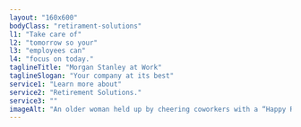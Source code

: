 ```yaml
---
layout: "160x600"
bodyClass: "retirament-solutions"
l1: "Take care of"
l2: "tomorrow so your"
l3: "employees can"
l4: "focus on today."
taglineTitle: "Morgan Stanley at Work"
taglineSlogan: "Your company at its best"
service1: "Learn more about"
service2: "Retirement Solutions."
service3: ""
imageAlt: "An older woman held up by cheering coworkers with a “Happy Retirement” banner and confetti in the background."
---
```

